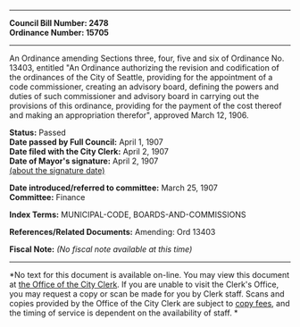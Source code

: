 * * * * *  
  
**Council Bill Number: [](#h0)[](#h2)2478**   
**Ordinance Number: 15705**  
  
* * * * *  
  
An Ordinance amending Sections three, four, five and six of Ordinance No. 13403, entitled "An Ordinance authorizing the revision and codification of the ordinances of the City of Seattle, providing for the appointment of a code commissioner, creating an advisory board, defining the powers and duties of such commissioner and advisory board in carrying out the provisions of this ordinance, providing for the payment of the cost thereof and making an appropriation therefor", approved March 12, 1906.  
  
**Status:** Passed   
**Date passed by Full Council:** April 1, 1907   
**Date filed with the City Clerk:** April 2, 1907   
**Date of Mayor's signature:** April 2, 1907   
[(about the signature date)](/~public/approvaldate.htm)   
  
  
**Date introduced/referred to committee:** March 25, 1907   
**Committee:** Finance   
  
**Index Terms:** MUNICIPAL-CODE, BOARDS-AND-COMMISSIONS  
  
**References/Related Documents:** Amending: Ord 13403  
  
**Fiscal Note:** *(No fiscal note available at this time)*  
  
* * * * *  
  
*No text for this document is available on-line. You may view this document at [the Office of the City Clerk](http://www.seattle.gov/leg/clerk/contactUs.htm). If you are unable to visit the Clerk's Office, you may request a copy or scan be made for you by Clerk staff. Scans and copies provided by the Office of the City Clerk are subject to [copy fees](http://clerk.seattle.gov/~public/clerkfees.htm), and the timing of service is dependent on the availability of staff. *  
  
  
